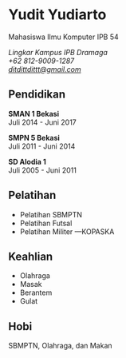 # Yudit Yudiarto

Mahasiswa Ilmu Komputer IPB 54

*Lingkar Kampus IPB Dramaga* \
*+62 812-9009-1287* \
*ditdittdittt@gmail.com* 

## Pendidikan
**SMAN 1 Bekasi**\
Juli 2014 - Juni 2017

**SMPN 5 Bekasi**\
Juli 2011 - Juni 2014

**SD Alodia 1**\
Juli 2005 - Juni 2011

## Pelatihan
- Pelatihan SBMPTN
- Pelatihan Futsal
- Pelatihan Militer —KOPASKA

## Keahlian
- Olahraga
- Masak
- Berantem
- Gulat

## Hobi
SBMPTN, Olahraga, dan Makan
